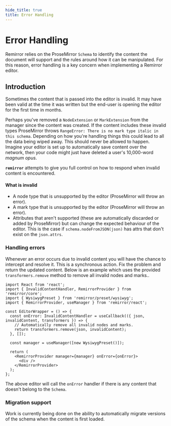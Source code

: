 ```yaml
---
hide_title: true
title: Error Handling
---
```


# Error Handling

Remirror relies on the ProseMirror `Schema` to identify the content the document will support and the rules around how it can be manipulated. For this reason, error handling is a key concern when implementing a Remirror editor.

## Introduction

Sometimes the content that is passed into the editor is invalid. It may have been valid at the time it was written but the end-user is opening the editor for the first time in months.

Perhaps you've removed a `NodeExtension` or `MarkExtension` from the manager since the content was created. If the content includes these invalid types ProseMirror throws `RangeError: There is no mark type italic in this schema`. Depending on how you're handling things this could lead to all the data being wiped away. This should never be allowed to happen. Imagine your editor is set up to automatically save content over the network, then your code might just have deleted a user's 10,000-word _magnum opus_.

**`remirror`** attempts to give you full control on how to respond when invalid content is encountered.

#### What is invalid

- A node type that is unsupported by the editor (ProseMirror will throw an error).
- A mark type that is unsupported by the editor (ProseMirror will throw an error).
- Attributes that aren't supported (these are automatically discarded or added by ProseMirror) but can change the expected behaviour of the editor. This is the case if `schema.nodeFromJSON(json)` has attrs that don't exist on the `json.attrs`.

### Handling errors

Whenever an error occurs due to invalid content you will have the chance to intercept and resolve it. This is a synchronous action. Fix the problem and return the updated content. Below is an example which uses the provided `transformers.remove` method to remove all invalid nodes and marks..

```tsx
import React from 'react';
import { InvalidContentHandler, RemirrorProvider } from 'remirror/core';
import { WysiwygPreset } from 'remirror/preset/wysiwyg';
import { RemirrorProvider, useManager } from 'remirror/react';

const EditorWrapper = () => {
  const onError: InvalidContentHandler = useCallback(({ json, invalidContent, transformers }) => {
    // Automatically remove all invalid nodes and marks.
    return transformers.remove(json, invalidContent);
  }, []);

  const manager = useManager([new WysiwygPreset()]);

  return (
    <RemirrorProvider manager={manager} onError={onError}>
      <div />
    </RemirrorProvider>
  );
};
```

The above editor will call the `onError` handler if there is any content that doesn't belong to the `Schema`.

### Migration support

Work is currently being done on the ability to automatically migrate versions of the schema when the content is first loaded.
